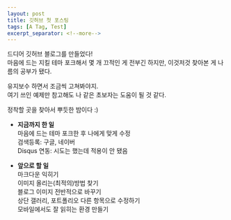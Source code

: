 ```yaml
---
layout: post
title: 깃허브 첫 포스팅
tags: [A Tag, Test]
excerpt_separator: <!--more-->
---
```


드디어 깃허브 블로그를 만들었다!  
마음에 드는 지킬 테마 포크해서 몇 개 끄적인 게 전부긴 하지만, 이것저것 찾아본 게 나름의 공부가 됐다.  

유지보수 하면서 조금씩 고쳐봐야지.  
여기 쓰인 예제만 참고해도 나 같은 초보자는 도움이 될 것 같다.  

정착할 곳을 찾아서 뿌듯한 밤이다 :)

 - **지금까지 한 일**  
 마음에 드는 테마 포크한 후 나에게 맞게 수정  
 검색등록: 구글, 네이버  
 Disqus 연동: 시도는 했는데 적용이 안 됐음     
    
 - **앞으로 할 일**    
 마크다운 익히기  
 이미지 올리는(최적의)방법 찾기    
 블로그 이미지 전반적으로 바꾸기  
 상단 갤러리, 포트폴리오 다른 항목으로 수정하기  
 모바일에서도 잘 읽히는 환경 만들기

